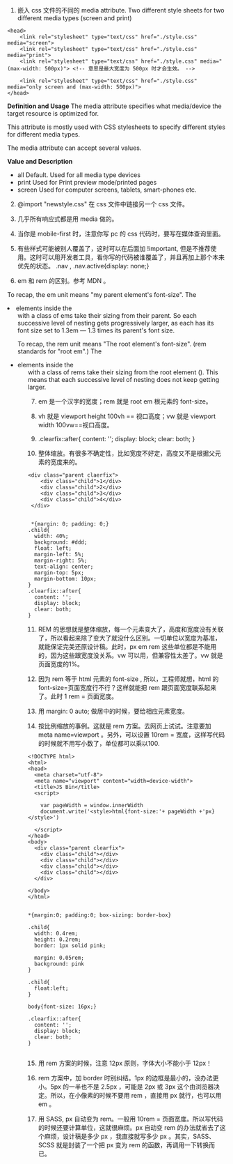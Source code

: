 1. 嵌入 css 文件的不同的 media attribute. Two different style sheets for two different media types (screen and print)

```
<head>
	<link rel="stylesheet" type="text/css" href="./style.css" media="screen">
	<link rel="stylesheet" type="text/css" href="./style.css" media="print">
	<link rel="stylesheet" type="text/css" href="./style.css" media="(max-width: 500px)"> <!-- 意思是最大宽度为 500px 时才会生效。 -->

	<link rel="stylesheet" type="text/css" href="./style.css" media="only screen and (max-width: 500px)">
</head>
```

**Definition and Usage**
The media attribute specifies what media/device the target resource is optimized for.

This attribute is mostly used with CSS stylesheets to specify different styles for different media types.

The media attribute can accept several values.

**Value and Description**
- all	Default. Used for all media type devices
- print	Used for Print preview mode/printed pages
- screen	Used for computer screens, tablets, smart-phones etc.

2. @import "newstyle.css" 在 css 文件中链接另一个 css 文件。

3. 几乎所有响应式都是用 media 做的。

4. 当你是 mobile-first 时，注意你写 pc 的 css 代码时，要写在媒体查询里面。

5. 有些样式可能被别人覆盖了，这时可以在后面加 !important, 但是不推荐使用。这时可以用开发者工具，看你写的代码被谁覆盖了，并且再加上那个本来优先的状态。 
.nav , .nav.active{display: none;}

6. em 和 rem 的区别。参考 MDN 。

To recap, the em unit means "my parent element's font-size". The <li> elements inside the <ul> with a class of ems take their sizing from their parent. So each successive level of nesting gets progressively larger, as each has its font size set to 1.3em — 1.3 times its parent's font size.

To recap, the rem unit means "The root element's font-size". (rem standards for "root em".) The <li> elements inside the <ul> with a class of rems take their sizing from the root element (<html>). This means that each successive level of nesting does not keep getting larger.

7. em 是一个汉字的宽度；rem 就是 root em 根元素的 font-size。

8. vh 就是 viewport height  100vh == 视口高度；vw 就是 viewport width  100vw==视口高度。

9. .clearfix::after{
	content: '';
	display: block;
	clear: both;
}

10. 整体缩放。有很多不确定性，比如宽度不好定，高度又不是根据父元素的宽度来的。

```
<div class="parent claerfix">
    <div class="child">1</div>
    <div class="child">2</div>
    <div class="child">3</div>
    <div class="child">4</div>
 </div>


 *{margin: 0; padding: 0;} 
.child{
  width: 40%;
  background: #ddd;
  float: left;
  margin-left: 5%;
  margin-right: 5%;
  text-align: center;
  margin-top: 5px;
  margin-bottom: 10px;
}
.clearfix::after{
  content: '';
  display: block;
  clear: both;
}
```

11. REM 的思想就是整体缩放，每一个元素变大了，高度和宽度没有关联了，所以看起来除了变大了就没什么区别。一切单位以宽度为基准，就能保证完美还原设计稿。此时，px em rem 这些单位都是不能用的，因为这些跟宽度没关系。vw 可以用，但兼容性太差了。vw 就是页面宽度的1%。

12. 因为 rem 等于 html 元素的 font-size , 所以，工程师就想，html 的 font-size=页面宽度行不行？这样就能把 rem 跟页面宽度联系起来了。此时 1 rem = 页面宽度。

13. 用 margin: 0 auto; 做居中的时候，要给相应元素宽度。

14. 按比例缩放的事例。这就是 rem 方案。去网页上试试。注意要加 meta name=viewport 。另外，可以设置 10rem = 宽度，这样写代码的时候就不用写小数了，单位都可以乘以100.
```
<!DOCTYPE html>
<html>
<head>
  <meta charset="utf-8">
  <meta name="viewport" content="width=device-width">
  <title>JS Bin</title>
  <script>
  
    var pageWidth = window.innerWidth
    document.write('<style>html{font-size:'+ pageWidth +'px}</style>')
    
  </script>
</head>
<body>
  <div class="parent clearfix">
    <div class="child"></div>
    <div class="child"></div>
    <div class="child"></div>
    <div class="child"></div>
  </div>
  
</body>
</html>


*{margin:0; padding:0; box-sizing: border-box}

.child{
  width: 0.4rem;
  height: 0.2rem;
  border: 1px solid pink;
  
  margin: 0.05rem;
  background: pink
}

.child{
  float:left;
}

body{font-size: 16px;}

.clearfix::after{
  content: '';
  display: block;
  clear: both;
}


``` 

15. 用 rem 方案的时候，注意 12px 原则，字体大小不能小于 12px！

16. rem 方案中，加 border 时别纠结。1px 的边框是最小的，没办法更小。5px 的一半也不是 2.5px ，可能是 2px 或 3px 这个由浏览器决定。所以，在小像素的时候不要用 rem ，直接用 px 就行，也可以用 em 。

17. 用 SASS, px 自动变为 rem。一般用 10rem = 页面宽度。所以写代码的时候还要计算单位，这就很麻烦。px 自动变 rem 的办法就省去了这个麻烦，设计稿是多少 px ，我直接就写多少 px 。其实，SASS、SCSS 就是封装了一个把 px 变为 rem 的函数，再调用一下转换而已。
























